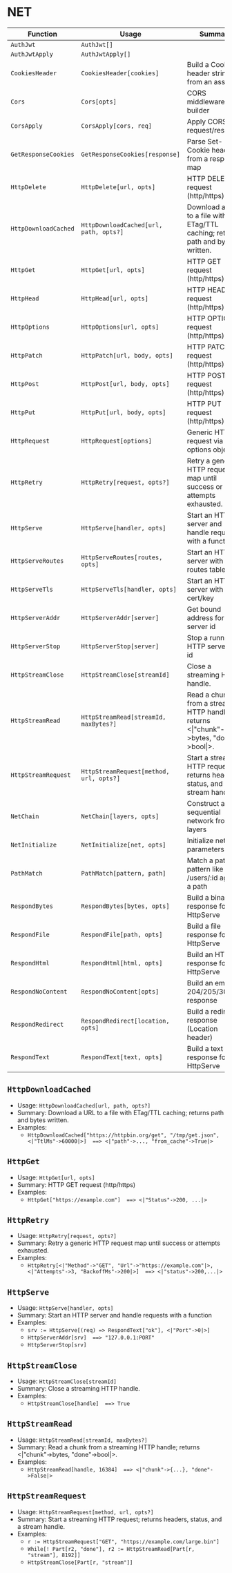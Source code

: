 # NET

| Function | Usage | Summary |
|---|---|---|
| `AuthJwt` | `AuthJwt[]` |  |
| `AuthJwtApply` | `AuthJwtApply[]` |  |
| `CookiesHeader` | `CookiesHeader[cookies]` | Build a Cookie header string from an assoc |
| `Cors` | `Cors[opts]` | CORS middleware builder |
| `CorsApply` | `CorsApply[cors, req]` | Apply CORS to request/response |
| `GetResponseCookies` | `GetResponseCookies[response]` | Parse Set-Cookie headers from a response map |
| `HttpDelete` | `HttpDelete[url, opts]` | HTTP DELETE request (http/https) |
| `HttpDownloadCached` | `HttpDownloadCached[url, path, opts?]` | Download a URL to a file with ETag/TTL caching; returns path and bytes written. |
| `HttpGet` | `HttpGet[url, opts]` | HTTP GET request (http/https) |
| `HttpHead` | `HttpHead[url, opts]` | HTTP HEAD request (http/https) |
| `HttpOptions` | `HttpOptions[url, opts]` | HTTP OPTIONS request (http/https) |
| `HttpPatch` | `HttpPatch[url, body, opts]` | HTTP PATCH request (http/https) |
| `HttpPost` | `HttpPost[url, body, opts]` | HTTP POST request (http/https) |
| `HttpPut` | `HttpPut[url, body, opts]` | HTTP PUT request (http/https) |
| `HttpRequest` | `HttpRequest[options]` | Generic HTTP request via options object |
| `HttpRetry` | `HttpRetry[request, opts?]` | Retry a generic HTTP request map until success or attempts exhausted. |
| `HttpServe` | `HttpServe[handler, opts]` | Start an HTTP server and handle requests with a function |
| `HttpServeRoutes` | `HttpServeRoutes[routes, opts]` | Start an HTTP server with a routes table |
| `HttpServeTls` | `HttpServeTls[handler, opts]` | Start an HTTPS server with TLS cert/key |
| `HttpServerAddr` | `HttpServerAddr[server]` | Get bound address for a server id |
| `HttpServerStop` | `HttpServerStop[server]` | Stop a running HTTP server by id |
| `HttpStreamClose` | `HttpStreamClose[streamId]` | Close a streaming HTTP handle. |
| `HttpStreamRead` | `HttpStreamRead[streamId, maxBytes?]` | Read a chunk from a streaming HTTP handle; returns <\|"chunk"->bytes, "done"->bool\|>. |
| `HttpStreamRequest` | `HttpStreamRequest[method, url, opts?]` | Start a streaming HTTP request; returns headers, status, and a stream handle. |
| `NetChain` | `NetChain[layers, opts]` | Construct a sequential network from layers |
| `NetInitialize` | `NetInitialize[net, opts]` | Initialize network parameters |
| `PathMatch` | `PathMatch[pattern, path]` | Match a path pattern like /users/:id against a path |
| `RespondBytes` | `RespondBytes[bytes, opts]` | Build a binary response for HttpServe |
| `RespondFile` | `RespondFile[path, opts]` | Build a file response for HttpServe |
| `RespondHtml` | `RespondHtml[html, opts]` | Build an HTML response for HttpServe |
| `RespondNoContent` | `RespondNoContent[opts]` | Build an empty 204/205/304 response |
| `RespondRedirect` | `RespondRedirect[location, opts]` | Build a redirect response (Location header) |
| `RespondText` | `RespondText[text, opts]` | Build a text response for HttpServe |

## `HttpDownloadCached`

- Usage: `HttpDownloadCached[url, path, opts?]`
- Summary: Download a URL to a file with ETag/TTL caching; returns path and bytes written.
- Examples:
  - `HttpDownloadCached["https://httpbin.org/get", "/tmp/get.json", <|"TtlMs"->60000|>]  ==> <|"path"->..., "from_cache"->True|>`

## `HttpGet`

- Usage: `HttpGet[url, opts]`
- Summary: HTTP GET request (http/https)
- Examples:
  - `HttpGet["https://example.com"]  ==> <|"Status"->200, ...|>`

## `HttpRetry`

- Usage: `HttpRetry[request, opts?]`
- Summary: Retry a generic HTTP request map until success or attempts exhausted.
- Examples:
  - `HttpRetry[<|"Method"->"GET", "Url"->"https://example.com"|>, <|"Attempts"->3, "BackoffMs"->200|>]  ==> <|"status"->200,...|>`

## `HttpServe`

- Usage: `HttpServe[handler, opts]`
- Summary: Start an HTTP server and handle requests with a function
- Examples:
  - `srv := HttpServe[(req) => RespondText["ok"], <|"Port"->0|>]`
  - `HttpServerAddr[srv]  ==> "127.0.0.1:PORT"`
  - `HttpServerStop[srv]`

## `HttpStreamClose`

- Usage: `HttpStreamClose[streamId]`
- Summary: Close a streaming HTTP handle.
- Examples:
  - `HttpStreamClose[handle]  ==> True`

## `HttpStreamRead`

- Usage: `HttpStreamRead[streamId, maxBytes?]`
- Summary: Read a chunk from a streaming HTTP handle; returns <|"chunk"->bytes, "done"->bool|>.
- Examples:
  - `HttpStreamRead[handle, 16384]  ==> <|"chunk"->{...}, "done"->False|>`

## `HttpStreamRequest`

- Usage: `HttpStreamRequest[method, url, opts?]`
- Summary: Start a streaming HTTP request; returns headers, status, and a stream handle.
- Examples:
  - `r := HttpStreamRequest["GET", "https://example.com/large.bin"]`
  - `While[! Part[r2, "done"], r2 := HttpStreamRead[Part[r, "stream"], 8192]]`
  - `HttpStreamClose[Part[r, "stream"]]`

